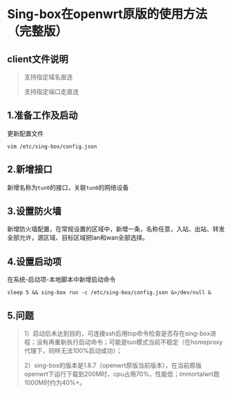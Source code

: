 # Sing-box在openwrt原版的使用方法（完整版）
## client文件说明

>支持指定域名直连
>
>支持指定端口走直连
## 1.准备工作及启动
更新配置文件
```
vim /etc/sing-box/config.json
```
## 2.新增接口
新增名称为```tun0```的接口，关联```tun0```的网络设备
## 3.设置防火墙
新增防火墙配置，在常规设置的区域中，新增一条，名称任意，入站、出站、转发全部允许，源区域、目标区域把lan和wan全部选择。
## 4.设置启动项
在系统-启动项-本地脚本中新增启动命令
```
sleep 5 && sing-box run -c /etc/sing-box/config.json &>/dev/null &
```
## 5.问题
> 1）启动后未达到目的，可连接ssh后用top命令检查是否存在sing-box进程；没有再重新执行启动命令；可能是tun模式当前不稳定（在homeproxy代理下，同样无法100%启动成功）；
> 
> 2）sing-box的版本是1.8.7（openwrt原版当前版本），在当前原版openwrt下运行下载到200M时，cpu占用70%，性能低；immortalwrt跑1000M时约为40%+。


